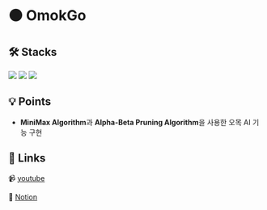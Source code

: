 # ⚫ OmokGo
## 🛠 Stacks
![](https://img.shields.io/badge/Android-3DDC84?style=for-the-badge&logo=android&logoColor=white)
![](https://img.shields.io/badge/Unity-100000?style=for-the-badge&logo=unity&logoColor=white) 
![](https://img.shields.io/badge/C%23-239120?style=for-the-badge&logo=c-sharp&logoColor=white)

## 💡 Points
+ **MiniMax Algorithm**과 **Alpha-Beta Pruning Algorithm**을 사용한 오목 AI 기능 구현 

## 🔗 Links
 📹 [youtube]()
 
 📒 [Notion](https://www.notion.so/AlphaO-00de43a658dd4dffb690a37aa826ddd7)
